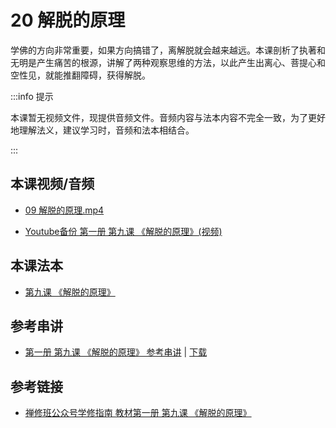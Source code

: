 # 20 解脱的原理

学佛的方向非常重要，如果方向搞错了，离解脱就会越来越远。本课剖析了执著和无明是产生痛苦的根源，讲解了两种观察思维的方法，以此产生出离心、菩提心和空性见，就能推翻障碍，获得解脱。

:::info 提示

本课暂无视频文件，现提供音频文件。音频内容与法本内容不完全一致，为了更好地理解法义，建议学习时，音频和法本相结合。

:::

## 本课视频/音频

* [09 解脱的原理.mp4](https://s3.ca-central-1.wasabisys.com/hddata/f.huidengchanxiu.net/jmy/%e6%85%a7%e7%81%af%e7%a6%85%e4%bf%ae%e8%af%be/%e6%85%a7%e7%81%af%e7%a6%85%e4%bf%ae%e8%af%be%e7%ac%ac%e4%b8%80%e5%86%8c/09%20%e8%a7%a3%e8%84%b1%e7%9a%84%e5%8e%9f%e7%90%86.mp4)

* [Youtube备份 第一册 第九课 《解脱的原理》(视频)](https://www.youtube.com/watch?v=HrT3lcICMJY&list=PL7aUyQTIJqAhB-EbnDWQDLmq1BJxa4CWq&index=20)
  
## 本课法本

* [第九课 《解脱的原理》](/books/b1/1-09)

## 参考串讲

* [第一册 第九课 《解脱的原理》 参考串讲](http://view.officeapps.live.com/op/view.aspx?src=https://s3.ca-central-1.wasabisys.com/hddata/f.huidengchanxiu.net/hdv/f/up/慧灯禅修班第1册第9课-解脱的原理.pptx) | [下载](https://s3.ca-central-1.wasabisys.com/hddata/f.huidengchanxiu.net/hdv/f/up/慧灯禅修班第1册第9课-解脱的原理.pptx)

## 参考链接

* [禅修班公众号学修指南 教材第一册 第九课 《解脱的原理》](https://mp.weixin.qq.com/s?__biz=MzI2NTQ1NDcxNg==&mid=100000088&idx=1&sn=9c4952599aa6458a16d2f7107863cbef&scene=19#wechat_redirect)
